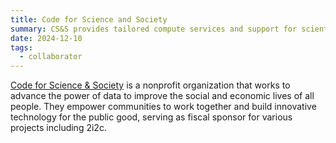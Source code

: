 ```yaml
---
title: Code for Science and Society
summary: CS&S provides tailored compute services and support for scientific computing initiatives, including Project Pythia educational events.
date: 2024-12-10
tags:
  - collaborator
---
```


[Code for Science & Society](https://codeforscience.org/) is a nonprofit organization that works to advance the power of data to improve the social and economic lives of all people. They empower communities to work together and build innovative technology for the public good, serving as fiscal sponsor for various projects including 2i2c.